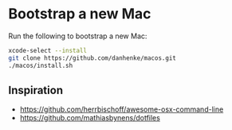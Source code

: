 # Bootstrap a new Mac

Run the following to bootstrap a new Mac:

```bash
xcode-select --install
git clone https://github.com/danhenke/macos.git
./macos/install.sh
```

## Inspiration

- https://github.com/herrbischoff/awesome-osx-command-line
- https://github.com/mathiasbynens/dotfiles
